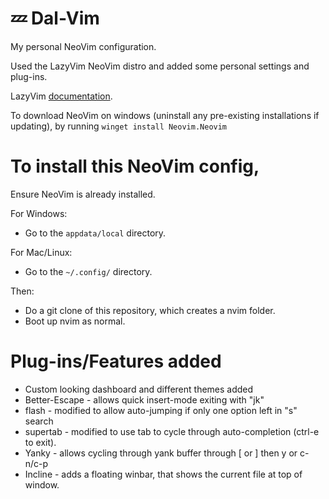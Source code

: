 # 💤 Dal-Vim
My personal NeoVim configuration.

Used the LazyVim NeoVim distro and added some personal settings and plug-ins.

LazyVim [documentation](https://lazyvim.github.io/installation).

To download NeoVim on windows (uninstall any pre-existing installations if updating), by  running ```winget install Neovim.Neovim```

# To install this NeoVim config,

Ensure NeoVim is already installed.

For Windows:
- Go to the ```appdata/local``` directory.

For Mac/Linux:
- Go to the ```~/.config/``` directory.

Then:
- Do a git clone of this repository, which creates a nvim folder.
- Boot up nvim as normal.

# Plug-ins/Features added

- Custom looking dashboard and different themes added
- Better-Escape - allows quick insert-mode exiting with "jk"
- flash - modified to allow auto-jumping if only one option left in "s" search
- supertab - modified to use tab to cycle through auto-completion (ctrl-e to exit).
- Yanky - allows cycling through yank buffer through \[ or \] then y or c-n/c-p
- Incline - adds a floating winbar, that shows the current file at top of window.

